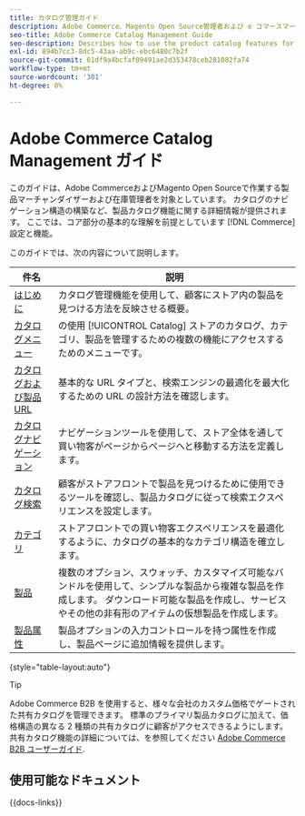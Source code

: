 ```yaml
---
title: カタログ管理ガイド
description: Adobe Commerce、Magento Open Source管理者および e コマースマーチャンダイザー向けの製品カタログ機能に関する包括的な情報です。
seo-title: Adobe Commerce Catalog Management Guide
seo-description: Describes how to use the product catalog features for Adobe Commerce and Magento Open Source.
exl-id: 894b7cc3-8dc5-43aa-ab9c-ebc6480c7b2f
source-git-commit: 61df9a4bcfaf09491ae2d353478ceb281082fa74
workflow-type: tm+mt
source-wordcount: '301'
ht-degree: 0%

---
```


# Adobe Commerce Catalog Management ガイド

このガイドは、Adobe CommerceおよびMagento Open Sourceで作業する製品マーチャンダイザーおよび在庫管理者を対象としています。 カタログのナビゲーション構造の構築など、製品カタログ機能に関する詳細情報が提供されます。 ここでは、コア部分の基本的な理解を前提としています [!DNL Commerce] 設定と機能。

このガイドでは、次の内容について説明します。

| 件名 | 説明 |
| ------- | ----------- |
| [はじめに](introduction.md) | カタログ管理機能を使用して、顧客にストア内の製品を見つける方法を反映させる概要。 |
| [カタログメニュー](catalog-menu.md) | の使用 [!UICONTROL Catalog] ストアのカタログ、カテゴリ、製品を管理するための複数の機能にアクセスするためのメニューです。 |
| [カタログおよび製品 URL](catalog-urls.md) | 基本的な URL タイプと、検索エンジンの最適化を最大化するための URL の設計方法を確認します。 |
| [カタログナビゲーション](navigation.md) | ナビゲーションツールを使用して、ストア全体を通して買い物客がページからページへと移動する方法を定義します。 |
| [カタログ検索](search.md) | 顧客がストアフロントで製品を見つけるために使用できるツールを確認し、製品カタログに従って検索エクスペリエンスを設定します。 |
| [カテゴリ](categories.md) | ストアフロントでの買い物客エクスペリエンスを最適化するように、カタログの基本的なカテゴリ構造を確立します。 |
| [製品](products-list.md) | 複数のオプション、スウォッチ、カスタマイズ可能なバンドルを使用して、シンプルな製品から複雑な製品を作成します。 ダウンロード可能な製品を作成し、サービスやその他の非有形のアイテムの仮想製品を作成します。 |
| [製品属性](product-attributes.md) | 製品オプションの入力コントロールを持つ属性を作成し、製品ページに追加情報を提供します。 |

{style="table-layout:auto"}

>[!TIP]
>
>Adobe Commerce B2B を使用すると、様々な会社のカスタム価格でゲートされた共有カタログを管理できます。 標準のプライマリ製品カタログに加えて、価格構造の異なる 2 種類の共有カタログに顧客がアクセスできるようにします。 共有カタログ機能の詳細については、を参照してください [Adobe Commerce B2B ユーザーガイド](../b2b/catalog-shared.md).

## 使用可能なドキュメント

{{docs-links}}
